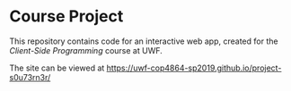 # Course Project

This repository contains code for an interactive web app, created for the _Client-Side Programming_ course at UWF.

The site can be viewed at <https://uwf-cop4864-sp2019.github.io/project-s0u73rn3r/>
